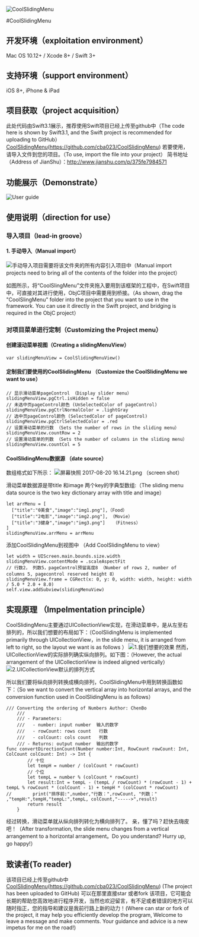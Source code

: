 ![CoolSlidingMenu](http://upload-images.jianshu.io/upload_images/2484280-ae9929e9a3bdf56d.png?imageMogr2/auto-orient/strip%7CimageView2/2/w/1240)

#CoolSlidingMenu

## 开发环境（exploitation environment）

 Mac OS 10.12+ / Xcode 8+ / Swift 3+
## 支持环境（support environment）
iOS 8+, iPhone & iPad
## 项目获取（project acquisition）
此处代码由Swift3.1展示，推荐使用Swift项目已经上传至github中（The code here is shown by Swift3.1, and the Swift project is recommended for uploading to GitHub）[CoolSlidingMenu](https://github.com/cba023/CoolSlidingMenu)(https://github.com/cba023/CoolSlidingMenu)
若要使用，请导入文件到您的项目。（To use, import the file into your project）
简书地址（Address of JianShu）：http://www.jianshu.com/p/375fe7984571

## 功能展示（Demonstrate）
![User guide](http://upload-images.jianshu.io/upload_images/2484280-480a97d166e5e734.gif?imageMogr2/auto-orient/strip)

## 使用说明（direction for use）
### 导入项目（lead-in groove）
#### 1. 手动导入（Manual import）
![手动导入项目需要将该文件夹的所有内容引入项目中](http://upload-images.jianshu.io/upload_images/2484280-69a18c4e2d12e6ae.png?imageMogr2/auto-orient/strip%7CimageView2/2/w/1240)（Manual import projects need to bring all of the contents of the folder into the project）

如图所示，将“CoolSlingMenu”文件夹拖入要用到该框架的工程中，在Swift项目中，可直接对其进行使用，ObjC项目中需要用到桥接。（As shown, drag the "CoolSlingMenu" folder into the project that you want to use in the framework. You can use it directly in the Swift project, and bridging is required in the ObjC project）

### 对项目菜单进行定制（Customizing the Project menu）

#### 创建滚动菜单视图（Creating a slidingMenuView）
```
var slidingMenuView = CoolSlidingMenuView()
```
#### 定制我们要使用的CoolSlidingMenu （Customize the CoolSlidingMenu we want to use）

```
// 显示滑动菜单pageControl （Display slider menu）
slidingMenuView.pgCtrl.isHidden = false  
// 未选中页pageControl颜色 (UnSelectedColor of pageControl)
slidingMenuView.pgCtrlNormalColor = .lightGray
// 选中页pageControl颜色 (SelectedColor of pageControl)
slidingMenuView.pgCtrlSelectedColor = .red
// 设置滑动菜单的行数 （Sets the number of rows in the sliding menu）
slidingMenuView.countRow = 2
// 设置滑动菜单的列数 （Sets the number of columns in the sliding menu）
slidingMenuView.countCol = 5
```
#### CoolSlidingMenu数据源 （date source）
数组格式如下所示：
![屏幕快照 2017-08-20 16.14.21.png](http://upload-images.jianshu.io/upload_images/2484280-e3fea1a11597cec1.png?imageMogr2/auto-orient/strip%7CimageView2/2/w/1240) （screen shot）

滑动菜单数据源是带title 和image 两个key的字典型数组:（The sliding menu data source is the two key dictionary array with title and image）
```
let arrMenu = [
  ["title":"0美食","image":"img1.png"],（Food）
  ["title":"2电影","image":"img2.png"], （Movie）
  ["title":"3健身","image":"img3.png"]   （Fitness）
]
slidingMenuView.arrMenu = arrMenu
```
添加CoolSlidingMenu到视图中 （Add CoolSlidingMenu to view）

```
let width = UIScreen.main.bounds.size.width
slidingMenuView.contentMode = .scaleAspectFit
// 行数2， 列数5，pageControl预留高度8 （Number of rows 2, number of columns 5, pagecontrol reserved height 8）
slidingMenuView.frame = CGRect(x: 0, y: 0, width: width, height: width / 5.0 * 2.0 + 8.0)
self.view.addSubview(slidingMenuView)
```

## 实现原理 （Impelmentation principle）

CoolSlidingMenu主要通过UICollectionView实现，在滑动菜单中，是从左至右排列的，所以我们想要的布局如下：（CoolSlidingMenu is implemented primarily through UICollectionView，in the slide menu, it is arranged from left to right, so the layout we want is as follows ）
![1.我们想要的效果](http://upload-images.jianshu.io/upload_images/2484280-aa5761c29f84f722.png?imageMogr2/auto-orient/strip%7CimageView2/2/w/1240)
然而，UICollectionView的实际排列确实纵向排列。如下图：（However, the actual arrangement of the UICollectionView is indeed aligned vertically）
![2.UICollectionView默认的排列方式](http://upload-images.jianshu.io/upload_images/2484280-203bf075a12d916a.png?imageMogr2/auto-orient/strip%7CimageView2/2/w/1240)

所以我们要将纵向排列转换成横向排列，CoolSlidingMenu中用到转换函数如下：（So we want to convert the vertical array into horizontal arrays, and the conversion function used in CoolSlidingMenu is as follows）
```
/// Converting the ordering of Numbers Author: ChenBo
    ///
    /// - Parameters:
    ///   - number: input number  输入的数字
    ///   - rowCount: rows count   行数
    ///   - colCount: cols count   列数
    /// - Returns: output number  输出的数字
func convertDirectionCount(Number number:Int, RowCount rowCount: Int, ColCount colCount: Int) -> Int {
        // 十位
        let tempH = number / (colCount * rowCount)
        // 个位
        let tempL = number % (colCount * rowCount)
        let result:Int = tempL - (tempL / rowCount) * (rowCount - 1) + tempL % rowCount * (colCount - 1) + tempH * (colCount * rowCount)
//        print("排序前:",number,"行数：",rowCount, "列数：" ,"tempH:",tempH,"tempL:",tempL, colCount,"----->",result)
        return result
    }
```

经过转换，滑动菜单就从纵向排列转化为横向排列了。 亲，懂了吗？赶快去嗨皮吧！（After transformation, the slide menu changes from a vertical arrangement to a horizontal arrangement。Do you understand? Hurry up, go happy!）
##  致读者(To reader)

该项目已经上传至github中[CoolSlidingMenu](https://github.com/cba023/CoolSlidingMenu)(https://github.com/cba023/CoolSlidingMenu) (The project has been uploaded to GitHub)
可以在那里直接star 或者fork 该项目，它可能会长期的帮助您高效地进行程序开发，当然也欢迎留言，有不足或者错误的地方可以随时指正，您的指导和建议是我前行路上新的动力！(Where can star or fork of the project, it may help you efficiently develop the program, Welcome to leave a message and make comments. Your guidance and advice is a new impetus for me on the road!)

